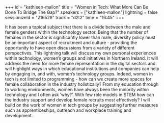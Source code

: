+++
id = "kathleen-mallon"
title = "Women in Tech: What More Can Be Done To Bridge The Gap?"
speakers = ["kathleen-mallon"]
lightning = false
sessionizeId = "216529"
track = "d2t2"
time = "16:45"
+++

It has been a topical subject that there is a divide between the male and female genders within the technology sector. Being that the number of females in the sector is significantly lower than male, diversity policy must be an important aspect of recruitment and culture - providing the opportunity to have open discussions from a variety of different perspectives.
This lightning talk will discuss my own personal experiences within technology, women’s groups and initiatives in Northern Ireland. It will address the need for more female representation in the digital sectors and will highlight ways in which educational institutions and companies can help by engaging in, and with, women’s technology groups. Indeed, women in tech is not limited to programming - how can we create more spaces for female collaboration in the industry holistically?
	From my education through to working environments, women have always been the minority within technology and I often ask ‘why?’. With few role models in STEM how can the industry support and develop female recruits most effectively? I will build on the work of women in tech groups by suggesting further measures such as apprenticeships, outreach and workplace training and development. 